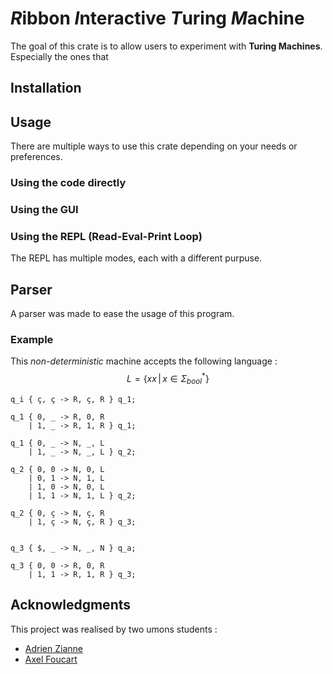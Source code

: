 # *R*ibbon *I*nteractive *T*uring *M*achine


The goal of this crate is to allow users to experiment with **Turing Machines**. Especially the ones that 

## Installation

## Usage

There are multiple ways to use this crate depending on your needs or preferences.

### Using the code directly



### Using the GUI

### Using the REPL (Read-Eval-Print Loop)

The REPL has multiple modes, each with a different purpuse.




## Parser

A parser was made to ease the usage of this program.


### Example

This *non-deterministic* machine accepts the following language :
$$L = \{ xx \,|\, x \in \Sigma^*_{bool} \}$$
```
q_i { ç, ç -> R, ç, R } q_1;

q_1 { 0, _ -> R, 0, R 
    | 1, _ -> R, 1, R } q_1;

q_1 { 0, _ -> N, _, L 
    | 1, _ -> N, _, L } q_2;

q_2 { 0, 0 -> N, 0, L 
    | 0, 1 -> N, 1, L 
    | 1, 0 -> N, 0, L 
    | 1, 1 -> N, 1, L } q_2;

q_2 { 0, ç -> N, ç, R 
    | 1, ç -> N, ç, R } q_3;


q_3 { $, _ -> N, _, N } q_a;

q_3 { 0, 0 -> R, 0, R 
    | 1, 1 -> R, 1, R } q_3;
```


## Acknowledgments

This project was realised by two umons students :
* [Adrien Zianne](https://github.com/AdrienZianne)
* [Axel Foucart](https://github.com/PizzaManStarted)